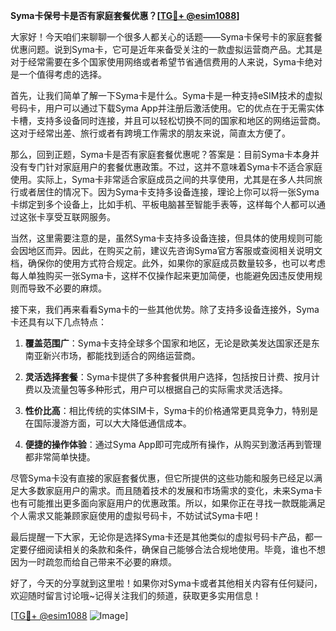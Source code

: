 **Syma卡保号卡是否有家庭套餐优惠？[[TG💪+ @esim1088](https://t.me/s/esim1088)]**

大家好！今天咱们来聊聊一个很多人都关心的话题——Syma卡保号卡的家庭套餐优惠问题。说到Syma卡，它可是近年来备受关注的一款虚拟运营商产品。尤其是对于经常需要在多个国家使用网络或者希望节省通信费用的人来说，Syma卡绝对是一个值得考虑的选择。

首先，让我们简单了解一下Syma卡是什么。Syma卡是一种支持eSIM技术的虚拟号码卡，用户可以通过下载Syma App并注册后激活使用。它的优点在于无需实体卡槽，支持多设备同时连接，并且可以轻松切换不同的国家和地区的网络运营商。这对于经常出差、旅行或者有跨境工作需求的朋友来说，简直太方便了。

那么，回到正题，Syma卡是否有家庭套餐优惠呢？答案是：目前Syma卡本身并没有专门针对家庭用户的套餐优惠政策。不过，这并不意味着Syma卡不适合家庭使用。实际上，Syma卡非常适合家庭成员之间的共享使用，尤其是在多人共同旅行或者居住的情况下。因为Syma卡支持多设备连接，理论上你可以将一张Syma卡绑定到多个设备上，比如手机、平板电脑甚至智能手表等，这样每个人都可以通过这张卡享受互联网服务。

当然，这里需要注意的是，虽然Syma卡支持多设备连接，但具体的使用规则可能会因地区而异。因此，在购买之前，建议先咨询Syma官方客服或查阅相关说明文档，确保你的使用方式符合规定。此外，如果你的家庭成员数量较多，也可以考虑每人单独购买一张Syma卡，这样不仅操作起来更加简便，也能避免因违反使用规则而导致不必要的麻烦。

接下来，我们再来看看Syma卡的一些其他优势。除了支持多设备连接外，Syma卡还具有以下几点特点：

1. **覆盖范围广**：Syma卡支持全球多个国家和地区，无论是欧美发达国家还是东南亚新兴市场，都能找到适合的网络运营商。
   
2. **灵活选择套餐**：Syma卡提供了多种套餐供用户选择，包括按日计费、按月计费以及流量包等多种形式，用户可以根据自己的实际需求灵活选择。

3. **性价比高**：相比传统的实体SIM卡，Syma卡的价格通常更具竞争力，特别是在国际漫游方面，可以大大降低通信成本。

4. **便捷的操作体验**：通过Syma App即可完成所有操作，从购买到激活再到管理都非常简单快捷。

尽管Syma卡没有直接的家庭套餐优惠，但它所提供的这些功能和服务已经足以满足大多数家庭用户的需求。而且随着技术的发展和市场需求的变化，未来Syma卡也有可能推出更多面向家庭用户的优惠政策。所以，如果你正在寻找一款既能满足个人需求又能兼顾家庭使用的虚拟号码卡，不妨试试Syma卡吧！

最后提醒一下大家，无论你是选择Syma卡还是其他类似的虚拟号码卡产品，都一定要仔细阅读相关的条款和条件，确保自己能够合法合规地使用。毕竟，谁也不想因为一时疏忽而给自己带来不必要的麻烦。

好了，今天的分享就到这里啦！如果你对Syma卡或者其他相关内容有任何疑问，欢迎随时留言讨论哦~记得关注我们的频道，获取更多实用信息！

[[TG💪+ @esim1088](https://t.me/s/esim1088) ![Image](https://i.postimg.cc/4NQfJmqS/Snipaste-2025-05-13-00-14-12.png)]